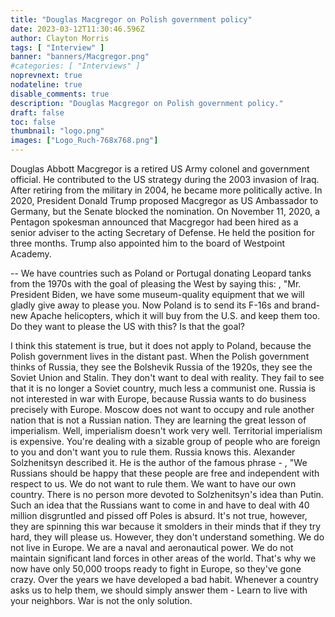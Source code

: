 ```yaml
---
title: "Douglas Macgregor on Polish government policy"
date: 2023-03-12T11:30:46.596Z
author: Clayton Morris
tags: [ "Interview" ]
banner: "banners/Macgregor.png"
#categories: [ "Interviews" ]
noprevnext: true
nodateline: true
disable_comments: true
description: "Douglas Macgregor on Polish government policy."
draft: false
toc: false
thumbnail: "logo.png"
images: ["Logo_Ruch-768x768.png"]
---
```

Douglas Abbott Macgregor is a retired US Army colonel and government official. He contributed to the US strategy during the 2003 invasion of Iraq. After retiring from the military in 2004, he became more politically active. In 2020, President Donald Trump proposed Macgregor as US Ambassador to Germany, but the Senate blocked the nomination. On November 11, 2020, a Pentagon spokesman announced that Macgregor had been hired as a senior adviser to the acting Secretary of Defense. He held the position for three months. Trump also appointed him to the board of Westpoint Academy.


-- We have countries such as Poland or Portugal donating Leopard tanks from the 1970s with the goal of pleasing the West by saying this: , "Mr. President Biden, we have some museum-quality equipment that we will gladly give away to please you. Now Poland is to send its F-16s and brand-new Apache helicopters, which it will buy from the U.S. and keep them too. Do they want to please the US with this? Is that the goal?


I think this statement is true, but it does not apply to Poland, because the Polish government lives in the distant past. When the Polish government thinks of Russia, they see the Bolshevik Russia of the 1920s, they see the Soviet Union and Stalin. They don't want to deal with reality. They fail to see that it is no longer a Soviet country, much less a communist one. Russia is not interested in war with Europe, because Russia wants to do business precisely with Europe. Moscow does not want to occupy and rule another nation that is not a Russian nation. They are learning the great lesson of imperialism. Well, imperialism doesn't work very well. Territorial imperialism is expensive. You're dealing with a sizable group of people who are foreign to you and don't want you to rule them. Russia knows this. Alexander Solzhenitsyn described it. He is the author of the famous phrase - , "We Russians should be happy that these people are free and independent with respect to us. We do not want to rule them. We want to have our own country. There is no person more devoted to Solzhenitsyn's idea than Putin. Such an idea that the Russians want to come in and have to deal with 40 million disgruntled and pissed off Poles is absurd. It's not true, however, they are spinning this war because it smolders in their minds that if they try hard, they will please us. However, they don't understand something. We do not live in Europe. We are a naval and aeronautical power. We do not maintain significant land forces in other areas of the world. That's why we now have only 50,000 troops ready to fight in Europe, so they've gone crazy. Over the years we have developed a bad habit. Whenever a country asks us to help them, we should simply answer them - Learn to live with your neighbors. War is not the only solution.
